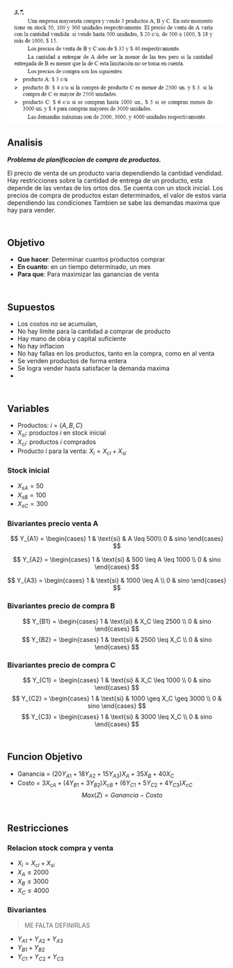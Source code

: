 ![alt text](3.7.png)
## Analisis
***Problema de planificacion de compra de productos.***

El precio de venta de un producto varia dependiendo la cantidad vendidad.
Hay restricciones sobre la cantidad de entrega de un producto, esta depende de las ventas de los ortos dos.
Se cuenta con un stock inicial.
Los precios de compra de productos estan determinados, el valor de estos varia dependiendo las condiciones
Tambien se sabe las demandas maxima que hay para vender.


## <br> Objetivo 
- **Que hacer**: Determinar cuantos productos comprar
- **En cuanto**: en un tiempo determinado, un mes
- **Para que**: Para maximizar las ganancias de venta



## <br> Supuestos
- Los costos no se acumulan, 
- No hay limite para la cantidad a comprar de producto
- Hay mano de obra y capital suficiente
- No hay inflacion
- No hay fallas en los productos, tanto en la compra, como en al venta
- Se venden productos de forma entera
- Se logra vender hasta satisfacer la demanda maxima
- 



## <br> Variables
- Productos: $i$ = {$A,B,C$}
- $X_{si}$: productos $i$ en stock inicial
- $X_{ci}$: productos $i$ comprados 
- Producto $i$ para la venta: $X_i = X_{ci} + X_{si}$

### Stock inicial
- $X_{sA} = 50$
- $X_{sB} = 100$
- $X_{sC} = 300$

### Bivariantes precio venta A
$$
Y_{A1} =
\begin{cases}
    1 & \text{si} & A \leq 500\\
    0 & sino
\end{cases}
$$

$$
Y_{A2} =
\begin{cases}
    1 & \text{si} & 500 \leq A \leq 1000 \\
    0 & sino
\end{cases}
$$

$$
Y_{A3} =
\begin{cases}
    1 & \text{si} & 1000 \leq A \\
    0 & sino
\end{cases}
$$

### Bivariantes precio de compra B

$$
Y_{B1} =
\begin{cases}
    1 & \text{si} & X_C \leq 2500 \\
    0 & sino
\end{cases}
$$
$$
Y_{B2} =
\begin{cases}
    1 & \text{si} & 2500 \leq X_C \\
    0 & sino
\end{cases}
$$


### Bivariantes precio de compra C

$$
Y_{C1} =
\begin{cases}
    1 & \text{si} & X_C \leq 1000 \\
    0 & sino
\end{cases}
$$
$$
Y_{C2} =
\begin{cases}
    1 & \text{si} & 1000 \geq X_C \geq 3000 \\
    0 & sino
\end{cases}
$$
$$
Y_{C3} =
\begin{cases}
    1 & \text{si} & 3000 \leq X_C \\
    0 & sino
\end{cases}
$$


## <br> Funcion Objetivo
- Ganancia = $(20 Y_{A1} + 18 Y_{A2} + 15 Y_{A3}) X_A + 35 X_B + 40 X_C$
- Costo = $3 X_{cA} + (4Y_{B1} + 3Y_{B2}) X_{cB} + (6Y_{C1} + 5Y_{C2} + 4Y_{C3}) X_{cC}$
$$Max(Z) = Ganancia - Costo$$



## <br> Restricciones
### Relacion stock compra y venta
- $X_i = X_{ci} + X_{si}$ 
- $X_A \leq 2000$
- $X_B \leq 3000$
- $X_C \leq 4000$
  
### Bivariantes
> ME FALTA DEFINIRLAS
- $Y_{A1} + Y_{A2} + Y_{A3}$
- $Y_{B1} + Y_{B2}$
- $Y_{C1} + Y_{C2} + Y_{C3}$
